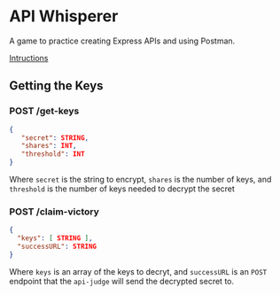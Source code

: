 # API Whisperer

A game to practice creating Express APIs and using Postman.

[Intructions](https://docs.google.com/presentation/d/1O3L0HUA8i9hqcwBT0tTAL0QO69TGTWT6NjnfcNJ4hwM/edit)

## Getting the Keys

### POST /get-keys

```json
{
   "secret": STRING,
   "shares": INT,
   "threshold": INT 
}
```
Where `secret` is the string to encrypt, `shares` is the number of keys, and `threshold` is the number of keys needed to decrypt the secret


### POST /claim-victory

```json
{
  "keys": [ STRING ],
  "successURL": STRING
}
```

Where `keys` is an array of the keys to decryt, and `successURL` is an `POST` endpoint that the `api-judge` will send the decrypted secret to.



